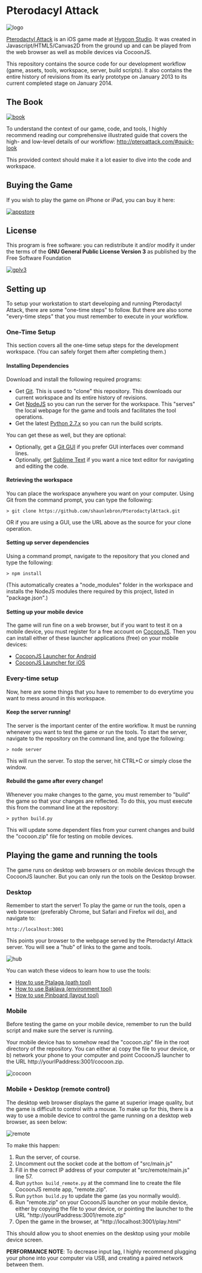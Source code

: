 # Pterodacyl Attack

![logo](readme/logo.png)

[Pterodactyl Attack](http://pteroattack.com) is an iOS game made at [Hygoon
Studio](http://hygoon.com).  It was created in Javascript/HTML5/Canvas2D from
the ground up and can be played from the web browser as well as mobile devices
via CocoonJS.

This repository contains the source code for our development workflow (game,
assets, tools, workspace, server, build scripts).  It also contains the entire history
of revisions from its early prototype on January 2013 to its current completed
stage on January 2014.

## The Book

[![book](readme/book.png)](http://pteroattack.com/#quick-look)

To understand the context of our game, code, and tools, I highly recommend
reading our comprehensive illustrated guide that covers the high- and low-level
details of our workflow: <http://pteroattack.com/#quick-look>

This provided context should make it a lot easier to dive into the code
and workspace.

## Buying the Game

If you wish to play the game on iPhone or iPad, you can buy it here:

[![appstore](readme/appstore.png)](https://itunes.apple.com/us/app/pterodactyl-attack/id786862892?mt=8&ign-mpt=uo%3D4)

## License

This program is free software: you can redistribute it and/or modify it under
the terms of the __GNU General Public License Version 3__ as published by the Free
Software Foundation

[![gplv3](readme/gplv3.png)](http://www.gnu.org/licenses/gpl-3.0.html)

## Setting up

To setup your workstation to start developing and running Pterodactyl Attack,
there are some "one-time steps" to follow. But there are also some "every-time
steps" that you must remember to execute in your workflow.

### One-Time Setup

This section covers all the one-time setup steps for the development workspace.
(You can safely forget them after completing them.)

#### Installing Dependencies 

Download and install the following required programs:

- Get [Git](http://git-scm.com/downloads). This is used to "clone" this repository.  This downloads our current workspace and its entire history of revisions.
- Get [NodeJS](http://nodejs.org/download/) so you can run the server for the workspace.  This "serves" the local webpage for the game and tools and facilitates
the tool operations.
- Get the latest [Python 2.7.x](http://www.python.org/download/) so you can run the build scripts.

You can get these as well, but they are optional:

- Optionally, get a [Git GUI](http://git-scm.com/downloads/guis) if you prefer GUI interfaces over command lines.
- Optionally, get [Sublime Text](http://www.sublimetext.com/) if you want a nice text editor for navigating and editing the code.

#### Retrieving the workspace

You can place the workspace anywhere you want on your computer.  Using Git from
the command prompt, you can type the following:

```
> git clone https://github.com/shaunlebron/PterodactylAttack.git
```

OR if you are using a GUI, use the URL above as the source for your clone operation.

#### Setting up server dependencies

Using a command prompt, navigate to the repository that you cloned and type the following:

```
> npm install
```

(This automatically creates a "node_modules" folder in the workspace and installs the NodeJS
modules there required by this project, listed in "package.json".)

#### Setting up your mobile device

The game will run fine on a web browser, but if you want to test it on a mobile
device, you must register for a free account on
[CocoonJS](https://www.ludei.com/cocoonjs/).  Then you can install either of these
launcher applications (free) on your mobile devices:

- [CocoonJS Launcher for Android](https://play.google.com/store/apps/details?id=com.ideateca.cocoonjslauncher)
- [CocoonJS Launcher for iOS](https://itunes.apple.com/us/app/cocoonjs-by-ludei/id519623307?mt=8)

### Every-time setup

Now, here are some things that you have to remember to do everytime you want to
mess around in this workspace.

#### Keep the server running!

The server is the important center of the entire workflow.  It must be
running whenever you want to test the game or run the tools.  To start the
server, navigate to the repository on the command line, and type the following:

```
> node server
```

This will run the server. To stop the server, hit CTRL+C or simply close the window.

#### Rebuild the game after every change!

Whenever you make changes to the game, you must remember to "build" the game so
that your changes are reflected.  To do this, you must execute this from the
command line at the repository:

```
> python build.py
```

This will update some dependent files from your current changes and build the
"cocoon.zip" file for testing on mobile devices.

## Playing the game and running the tools

The game runs on desktop web browsers or on mobile devices through the CocoonJS
launcher.  But you can only run the tools on the Desktop browser.

### Desktop

Remember to start the server!  To play the game or run the tools, open a web
browser (preferably Chrome, but Safari and Firefox wil do), and navigate to:

```
http://localhost:3001
```

This points your browser to the webpage served by the Pterodactyl Attack
server.  You will see a "hub" of links to the game and tools.

![hub](readme/hub.png)

You can watch these videos to learn how to use the tools:

- [How to use Ptalaga (path tool)](http://www.youtube.com/watch?v=2Tc6txawD4U)
- [How to use Baklava (environment tool)](http://www.youtube.com/watch?v=gLQTp4_BDoM)
- [How to use Pinboard (layout tool)](http://www.youtube.com/watch?v=b3_EXQTKDc4)

### Mobile

Before testing the game on your mobile device, remember to run the build script 
and make sure the server is running.

Your mobile device has to somehow read the "cocoon.zip" file in the root
directory of the repository.  You can either a) copy the file to your device,
or b) network your phone to your computer and point CocoonJS launcher to the
URL http://yourIPaddress:3001/cocoon.zip.

![cocoon](readme/cocoon.png)

### Mobile + Desktop (remote control)

The desktop web browser displays the game at superior image quality, but the
game is difficult to control with a mouse.  To make up for this, there is a way
to use a mobile device to control the game running on a desktop web browser, as
seen below:

![remote](readme/remote.jpg)

To make this happen:

1. Run the server, of course.
2. Uncomment out the socket code at the bottom of "src/main.js"
3. Fill in the correct IP address of your computer at "src/remote/main.js" line 57.
4. Run `python build_remote.py` at the command line to create the file CocoonJS remote app, "remote.zip".
5. Run `python build.py` to update the game (as you normally would).
6. Run "remote.zip" on your CocoonJS launcher on your mobile device, either by copying the file to your device, or pointing the launcher to the URL "http://yourIPaddress:3001/remote.zip"
7. Open the game in the browser, at "http://localhost:3001/play.html"

This should allow you to shoot enemies on the desktop using your mobile device screen.

__PERFORMANCE NOTE__: To decrease input lag, I highly recommend plugging your phone into your computer via USB, and creating a paired network between them.
